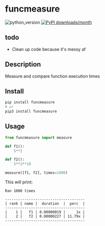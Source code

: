 # funcmeasure
![python_version](https://img.shields.io/static/v1?label=Python&message=3.5%20|%203.6%20|%203.7&color=blue) [![PyPI downloads/month](https://img.shields.io/pypi/dm/funcmeasure?logo=pypi&logoColor=white)](https://pypi.python.org/pypi/funcmeasure)

## todo
- Clean up code because it's messy af

## Description
Measure and compare function execution times

## Install
~~~~bash
pip install funcmeasure
# or
pip3 install funcmeasure
~~~~

## Usage
~~~~python
from funcmeasure import measure

def f1():
    5**2

def f2():
    5**2**10

measure([f1, f2], times=1000)
~~~~
This will print:
~~~~
Ran 1000 times

-------------------------------------
| rank | name |  duration  |  perc  |
-------------------------------------
|    1 |   f1 | 0.00000019 |     1x |
|    2 |   f2 | 0.00000227 | 11.79x |
-------------------------------------
~~~~
